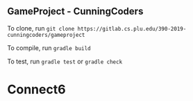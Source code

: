 ## GameProject - CunningCoders
 To clone, run `git clone https://gitlab.cs.plu.edu/390-2019-cunningcoders/gameproject`
 
 To compile, run `gradle build`
 
 To test, run `gradle test` or `gradle check`

# Connect6
